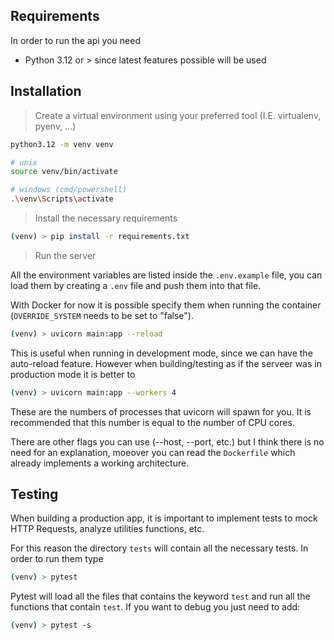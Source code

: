 ## Requirements

In order to run the api you need

- Python 3.12 or > since latest features possible will be used

## Installation

> Create a virtual environment using your preferred tool (I.E. virtualenv, pyenv, ...)

```bash
python3.12 -m venv venv

# unix
source venv/bin/activate

# windows (cmd/powershell)
.\venv\Scripts\activate
```

> Install the necessary requirements

```bash
(venv) > pip install -r requirements.txt
```

> Run the server

All the environment variables are listed inside the `.env.example` file, you can load them by creating a `.env` file and push them into that file.

With Docker for now it is possible specify them when running the container (`OVERRIDE_SYSTEM` needs to be set to "false").

```bash
(venv) > uvicorn main:app --reload
```

This is useful when running in development mode, since we can have the auto-reload feature. However when building/testing as if the serveer was in production mode it is better to

```bash
(venv) > uvicorn main:app --workers 4
```

These are the numbers of processes that uvicorn will spawn for you. It is recommended that this number is equal to the number of CPU cores.

There are other flags you can use (--host, --port, etc.) but I think there is no need for an explanation, moeover you can read the `Dockerfile` which already implements a working architecture.

## Testing

When building a production app, it is important to implement tests to mock HTTP Requests, analyze utilities functions, etc.

For this reason the directory `tests` will contain all the necessary tests. In order to run them type

```bash
(venv) > pytest
```

Pytest will load all the files that contains the keyword `test` and run all the functions that contain `test`. If you want to debug you just need to add:

```bash
(venv) > pytest -s
```